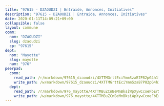 ```yaml
---
title: "97615 - DZAOUDZI | Entraide, Annonces, Initiatives"
description: "97615 - DZAOUDZI | Entraide, Annonces, Initiatives"
date: 2020-01-11T14:09:21+09:00
collapsible: false
layout: commune
comm:
  nom: "DZAOUDZI"
  slug: dzaoudzi
  cp: "97615"
dept:
  nom: "Mayotte"
  slug: mayotte
  num: "976"
peerpad:
  comm:
    read_path: /r/markdown/97615_dzaoudzi/4XTTMGrttEciYmmSzaB7P82pG4h1fdoqPyuSaCq6RryktdF19
    write_path: /w/markdown/97615_dzaoudzi/4XTTMGrttEciYmmSzaB7P82pG4h1fdoqPyuSaCq6RryktdF19-K3TgUvdEbJXNL4cyRnrhodGyAPHN8rRXYpEenD7TuXrmiE9znqjX3zzkZJCReZFAyqjdA3FPAeyzRmjEvwUX3uFR2DhharjPKmaTXo5fkovKfbQBQCkT5JbbUWBvKQimawqdJJT1
  dept:
    read_path: /r/markdown/976_mayotte/4XTTMBuZCnBeMnBksiWpXywCcoeFbErSwmkzzXCaFr3XCVgL5
    write_path: /w/markdown/976_mayotte/4XTTMBuZCnBeMnBksiWpXywCcoeFbErSwmkzzXCaFr3XCVgL5-K3TgUMkcGV5jdzVqb78DtiVWoL3Y1HCauLnRmkc8TF8xqf3YoBJm7ryZ8n5YPPeiPRtwV7LBqJfDJhKmv8bHaryM4ddGh4NZ3DAEqeGMq2gjS2MuqmkX5sBUBizoNXpJ4gaDPXBK
---
```


